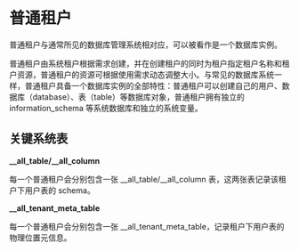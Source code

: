 # 普通租户

普通租户与通常所见的数据库管理系统相对应，可以被看作是一个数据库实例。

普通租户由系统租户根据需求创建，并在创建租户的同时为租户指定租户名称和租户资源，普通租户的资源可根据使用需求动态调整大小。与常见的数据库系统一样，普通租户具备一个数据库实例的全部特性：普通租户可以创建自己的用户、数据库（database）、表（table）等数据库对象，普通租户拥有独立的 information_schema 等系统数据库和独立的系统变量。

## 关键系统表

**__all_table/__all_column**

每一个普通租户会分别包含一张 __all_table/__all_column 表，这两张表记录该租户下用户表的 schema。

**__all_tenant_meta_table**

每一个普通租户会分别包含一张 __all_tenant_meta_table，记录租户下用户表的物理位置元信息。
